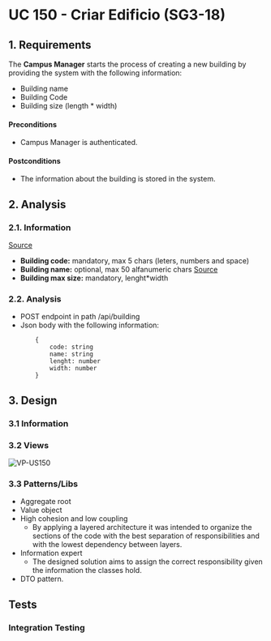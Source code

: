 # UC 150 - Criar Edificio (SG3-18)

## 1. Requirements
The **Campus Manager** starts the process of creating a new building by providing the system with the following information:
* Building name
* Building Code
* Building size (length * width)

#### Preconditions
* Campus Manager is authenticated.

#### Postconditions
* The information about the building is stored in the system.

## 2. Analysis

### 2.1. Information
[Source](https://moodle.isep.ipp.pt/mod/forum/discuss.php?d=25047#p31684)
* **Building code:** mandatory, max 5 chars (leters, numbers and space)
* **Building name:** optional, max 50 alfanumeric chars
[Source](https://moodle.isep.ipp.pt/mod/forum/search.php?id=5536&search=criar+edificio)
* **Building max size:** mandatory, lenght*width

### 2.2. Analysis
- POST endpoint in path /api/building
- Json body with the following information:
    ```
        {
            code: string
            name: string
            lenght: number
            width: number
        }
    ```

## 3. Design

### 3.1 Information

### 3.2 Views
![VP-US150](../ProcessViews/VP-US150-CreateBuilding.svg)
### 3.3 Patterns/Libs
 - Aggregate root
 - Value object
 - High cohesion and low coupling
   - By applying a layered architecture it was intended to organize the sections of the code with the best separation of responsibilities and with the lowest dependency between layers.
- Information expert
  - The designed solution aims to assign the correct responsibility given the information the classes hold.
- DTO pattern.

## Tests

### Integration Testing
